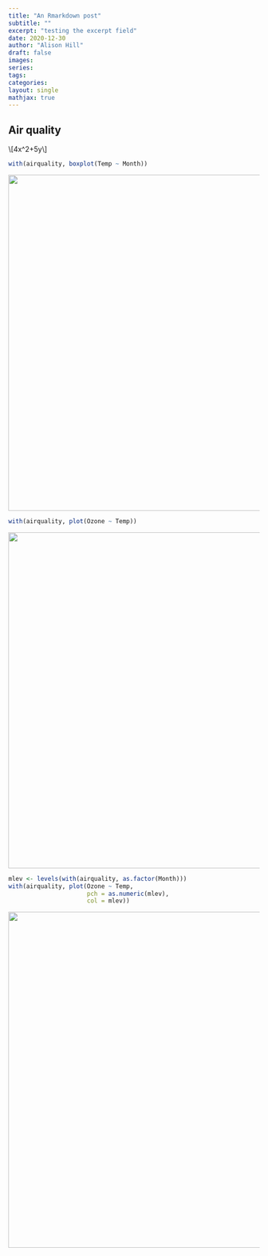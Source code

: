 ```yaml
---
title: "An Rmarkdown post"
subtitle: ""
excerpt: "testing the excerpt field"
date: 2020-12-30
author: "Alison Hill"
draft: false
images:
series:
tags:
categories:
layout: single
mathjax: true
---
```



## Air quality

\\[4x^2+5y\\]


```r
with(airquality, boxplot(Temp ~ Month))
```

<img src="{{< blogdown/postref >}}index_files/figure-html/unnamed-chunk-1-1.png" width="672" />



```r
with(airquality, plot(Ozone ~ Temp))
```

<img src="{{< blogdown/postref >}}index_files/figure-html/unnamed-chunk-2-1.png" width="672" />


```r
mlev <- levels(with(airquality, as.factor(Month)))
with(airquality, plot(Ozone ~ Temp, 
                      pch = as.numeric(mlev), 
                      col = mlev))
```

<img src="{{< blogdown/postref >}}index_files/figure-html/unnamed-chunk-3-1.png" width="672" />

